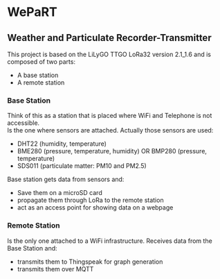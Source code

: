 # WePaRT
## Weather and Particulate Recorder-Transmitter

This project is based on the LiLyGO TTGO LoRa32 version 2.1_1.6 and is composed of two parts:  
- A base station
- A remote station

### Base Station
Think of this as a station that is placed where WiFi and Telephone is not accessible.  
Is the one where sensors are attached. Actually those sensors are used:  
- DHT22 (humidity, temperature)
- BME280 (pressure, temperature, humidity) OR BMP280 (pressure, temperature)
- SDS011 (particulate matter: PM10 and PM2.5)  

Base station gets data from sensors and:
- Save them on a microSD card
- propagate them through LoRa to the remote station
- act as an access point for showing data on a webpage

### Remote Station
Is the only one attached to a WiFi infrastructure. Receives data from the Base Station and:
- transmits them to Thingspeak for graph generation
- transmits them over MQTT

